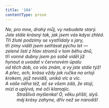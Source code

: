 ```yaml
---
title: '104'
contentType: prose
---
```


_Ne, pro mne, drahý můj, vy nebudete starý.  
Jste stále krásný tak, jak jsem vás kdysi zhléd.  
Tři žluté podzimy se vystřídaly s jary,  
tři zimy viděl jsem setřásat pýchu let —  
zelené listí z hlav stromů v tom běhu dnů,  
tři vonné dubny jsem po sobě viděl již  
hynout a uvadat v červnovém úpalu  
od těch dob, co vás znám, a vy jste stále týž!  
A přec, ach, krása vždy jak ručka na orloji  
krokem, jejž nevidíš, uniká víc a víc.  
A vaše něha též, ač se všem zdá, že stojí,  
mizí a uplývá, mé oči klamajíc.  
         Strašlivá myšlenka! Ó, věku příští, slyš:  
         máj krásy zahyne, dřív než se narodíš!_
